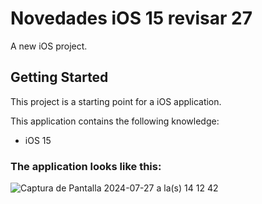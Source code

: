 # Novedades iOS 15 revisar 27

A new iOS project.

## Getting Started

This project is a starting point for a iOS application.

This application contains the following knowledge:

- iOS 15

### The application looks like this:

![Captura de Pantalla 2024-07-27 a la(s) 14 12 42](https://github.com/user-attachments/assets/ca35be0e-566f-4616-b490-4c557b88ea52)
